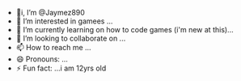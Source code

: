 - 👋i, I’m @Jaymez890
- 👀 I’m interested in gamees ...
- 🌱 I’m currently learning on how to code games (i'm new at this)...
- 💞️ I’m looking to collaborate on ...
- 📫 How to reach me ...
- 😄 Pronouns: ...
- ⚡ Fun fact: ...i am 12yrs old 

<!---
Jaymez890/Jaymez890 is a ✨ special ✨ repository because its `README.md` (this file) appears on your GitHub profile.
You can click the Preview link to take a look at your changes.
--->
